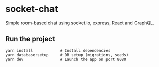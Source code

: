 # socket-chat

Simple room-based chat using socket.io, express, React and GraphQL.

## Run the project

```
yarn install            # Install dependencies
yarn database:setup     # DB setup (migrations, seeds)
yarn dev                # Launch the app on port 8080
```